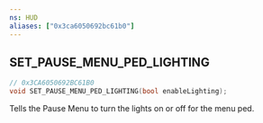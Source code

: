```yaml
---
ns: HUD
aliases: ["0x3ca6050692bc61b0"]
---
```

## SET_PAUSE_MENU_PED_LIGHTING

```c
// 0x3CA6050692BC61B0
void SET_PAUSE_MENU_PED_LIGHTING(bool enableLighting);
```

Tells the Pause Menu to turn the lights on or off for the menu ped.

